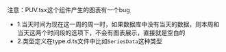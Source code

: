  注意：PUV.tsx这个组件产生的图表有一个bug

- 1.当天时间为现在这一周的周一时，如果数据库中没有当天的数据，则本周和当天这两个时间段的选项下，不会有图表展示，直接就是空白的
- 2.类型定义在type.d.ts文件中比如`SeriesData`这种类型
